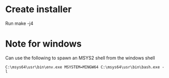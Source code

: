 # Create installer
Run make -j4

# Note for windows
Can use the following to spawn an MSYS2 shell from the
windows shell
```
C:\msys64\usr\bin\env.exe MSYSTEM=MINGW64 C:\msys64\usr\bin\bash.exe -l
```
